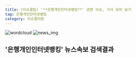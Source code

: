 ```yaml
---
title: (이슈클립) '**은행개인인터넷뱅킹**' 관련 이슈, 기사 모아 보기
tag: 은행개인인터넷뱅킹
category: 이슈클리핑
---
```

![wordcloud](https://s3.ap-northeast-2.amazonaws.com/lyrics101-wordcloud/2018-09-30-1538287375.png)
![news_img](https://user-images.githubusercontent.com/42597476/44507050-1206f400-a6e4-11e8-8d98-7ffbfebb353f.png)
## **'**은행개인인터넷뱅킹**'** 뉴스속보 검색결과


